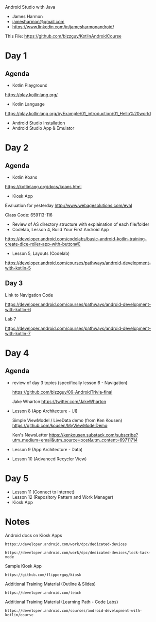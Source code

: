 Android Studio with Java

- James Harmon
- jamesharmon@gmail.com
- https://www.linkedin.com/in/jamesharmonandroid/

This File: https://github.com/bizzguy/KotlinAndroidCourse

# Day 1

## Agenda

- Kotlin Playground

https://play.kotlinlang.org/

- Kotlin Language

https://play.kotlinlang.org/byExample/01_introduction/01_Hello%20world

- Android Studio Installation
- Android Studio App & Emulator

# Day 2

## Agenda

- Kotlin Koans

https://kotlinlang.org/docs/koans.html

- Kiosk App

Evaluation for yesterday
http://www.webagesolutions.com/eval

Class Code: 659113-116

- Review of AS directory structure with explaination of each file/folder
- Codelab, Lesson 4, Build Your First Android App

https://developer.android.com/codelabs/basic-android-kotlin-training-create-dice-roller-app-with-button#0

- Lesson 5, Layouts (Codelab)

https://developer.android.com/courses/pathways/android-development-with-kotlin-5

## Day 3

Link to Navigation Code

https://developer.android.com/courses/pathways/android-development-with-kotlin-6

Lab 7

https://developer.android.com/courses/pathways/android-development-with-kotlin-7

# Day 4

## Agenda

- review of day 3 topics (specifically lesson 6 - Navigation)

  https://github.com/bizzguy/06-AndroidTrivia-final

  Jake Wharton
  https://twitter.com/JakeWharton

- Lesson 8 (App Architecture - UI)

  Simple ViewModel / LiveData demo (from Ken Kousen)
  https://github.com/kousen/MyViewModelDemo

  Ken's NewsLetter
  https://kenkousen.substack.com/subscribe?utm_medium=email&utm_source=post&utm_content=69711714

- Lesson 9 (App Architecture - Data)
- Lesson 10 (Advanced Recycler View)

# Day 5

- Lesson 11 (Connect to Internet)
- Lesson 12 (Repository Pattern and Work Manager)
- Kiosk App

# Notes

Android docs on Kiosk Apps

    https://developer.android.com/work/dpc/dedicated-devices

    https://developer.android.com/work/dpc/dedicated-devices/lock-task-mode

Sample Kiosk App

    https://github.com/flipperguy/kiosk

Additional Training Material (Outline & Slides)

    https://developer.android.com/teach

Additional Training Material (Learning Path - Code Labs)

    https://developer.android.com/courses/android-development-with-kotlin/course
